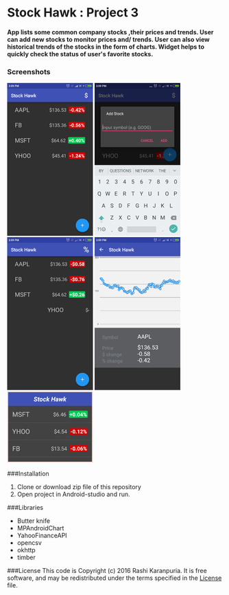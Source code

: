 # Stock Hawk : Project 3

#### App lists some common company stocks ,their prices and trends. User can add new stocks to monitor prices and/ trends. User can also view historical trends of the stocks in the form of charts. Widget helps to quickly check the status of user's favorite stocks.


### Screenshots

<img src="https://github.com/rashikaranpuria/StockHawk/blob/master/screenshots/Screenshot_2017-02-24-14-09-01-716_com.udacity.stockhawk.png" alt="movie app screenshot 1"/>
<img src="https://github.com/rashikaranpuria/StockHawk/blob/master/screenshots/Screenshot_2017-02-24-14-09-26-540_com.udacity.stockhawk.png" alt="movie app screenshot 1"/>
<img src="https://github.com/rashikaranpuria/StockHawk/blob/master/screenshots/Screenshot_2017-02-24-14-09-44-530_com.udacity.stockhawk.png" alt="movie app screenshot 1"/>
<img src="https://github.com/rashikaranpuria/StockHawk/blob/master/screenshots/Screenshot_2017-02-24-14-09-57-224_com.udacity.stockhawk.png" alt="movie app screenshot 1"/>
<img src="https://github.com/rashikaranpuria/StockHawk/blob/master/screenshots/Screenshot_2017-02-24-14-34-20-786_com.miui.home.png" alt="movie app screenshot 1"/>

###Installation
1. Clone or download zip file of this repository
2. Open project in Android-studio and run.

###Libraries
* Butter knife
* MPAndroidChart
* YahooFinanceAPI
* opencsv
* okhttp
* timber

###License
This code is Copyright (c) 2016 Rashi Karanpuria. It is free software, and may be redistributed under the terms specified in the [License](https://github.com/rashikaranpuria/StockHawk/blob/master/License.md) file.
